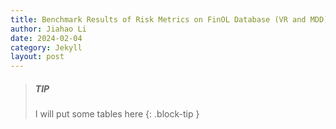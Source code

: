 ```yaml
---
title: Benchmark Results of Risk Metrics on FinOL Database (VR and MDD)
author: Jiahao Li
date: 2024-02-04
category: Jekyll
layout: post
---
```


> ##### TIP
> 
> I will put some tables here
{: .block-tip }